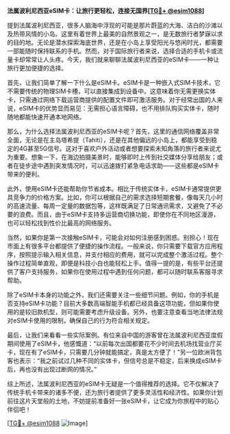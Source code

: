 **法属波利尼西亚eSIM卡：让旅行更轻松，连接无国界[[TG💪+ @esim1088](https://t.me/s/esim1088)]**

提到法属波利尼西亚，很多人脑海中浮现的可能是那片蔚蓝的大海、洁白的沙滩以及热带风情的小岛。这里有着世界上最美的自然景观之一，是无数旅行者梦寐以求的目的地。无论是潜水探索海底世界，还是在小岛上享受阳光与悠闲时光，都需要一部能随时保持联系的手机。然而，对于国际旅行者来说，选择合适的手机卡或流量卡却常常让人头疼。今天，我们就来聊聊法属波利尼西亚的eSIM卡——一种让旅行更加便捷的选择。

首先，让我们简单了解一下什么是eSIM卡。eSIM卡是一种嵌入式SIM卡技术，它不需要传统的物理SIM卡槽，可以直接集成到设备中。这意味着你无需更换实体卡，只需通过网络下载运营商提供的配置文件即可激活服务。对于经常出国的人来说，eSIM卡的优势显而易见：无需担心语言障碍，也不用排队购买实体卡，随时随地都能快速开通本地网络。

那么，为什么选择法属波利尼西亚的eSIM卡呢？首先，这里的通信网络覆盖非常全面，无论是在主岛塔希提（Tahiti），还是在其他偏远的小岛上，都能享受到稳定的4G甚至5G信号。这对于喜欢户外活动或者想要探索未知角落的旅行者来说尤为重要。想象一下，在海边拍摄美景时，能够即时上传到社交媒体分享给朋友；或者在徒步途中遇到突发情况时，可以迅速拨打紧急电话求助——这些都是eSIM卡带来的便利。

此外，使用eSIM卡还能帮助你节省成本。相比于传统实体卡，eSIM卡通常提供更具竞争力的价格方案。比如，你可以根据自己的需求选择短期套餐，像每天几小时的高速流量、每周一定量的数据包等，这样既满足了日常通讯需求，又避免了不必要的浪费。而且，由于eSIM卡支持多运营商切换功能，即使你在不同地区漫游，也可以轻松找到性价比最高的网络服务。

当然，如果你是第一次接触eSIM卡，可能会对如何注册感到困惑。别担心！现在市面上有很多平台都提供了便捷的操作流程。一般来说，你只需要下载官方应用程序，按照提示输入相关信息，并支付相应的费用，就可以完成整个激活过程。整个操作过程简单直观，即便是科技小白也能轻松上手。值得一提的是，有些平台还提供了客户支持服务，如果你在使用过程中遇到任何问题，都可以随时联系客服寻求帮助。

除了eSIM卡本身的功能之外，我们还需要关注一些细节问题。例如，你的手机是否支持eSIM卡功能？目前大多数高端智能手机都已经具备这项功能，但如果你使用的是较旧款机型，则可能需要考虑升级设备。另外，也要注意查看当地法律法规对eSIM卡使用的限制，确保自己的行为符合相关规定。

最后，让我们来看看一些实际案例。有位来自中国的游客曾在法属波利尼西亚度假期间使用了eSIM卡，他感慨道：“以前每次出国都要花不少时间去机场找营业厅买卡，现在有了eSIM卡，只需要几分钟就能搞定，真是太方便了！”另一位欧洲背包客也表示：“我之前试过几种不同的实体卡，但信号总是不稳定，后来换成eSIM卡后，再也没有出现过断网的情况。”

综上所述，法属波利尼西亚的eSIM卡无疑是一个值得推荐的选择。它不仅解决了传统手机卡带来的诸多不便，还为旅行者提供了更多灵活性和经济性。如果你计划前往这片天堂般的土地，不妨提前准备好一张eSIM卡，让它成为你旅程中的贴心伴侣吧！

[[TG💪+ @esim1088](https://t.me/s/esim1088) ![Image](https://i.postimg.cc/4NQfJmqS/Snipaste-2025-05-13-00-14-12.png)]
